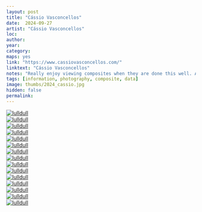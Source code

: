```yaml
---
layout: post
title: "Cássio Vasconcellos"
date:  2024-09-27
artist: "Cássio Vasconcellos"
loc: 
author: 
year: 
category: 
maps: yes
link: "https://www.cassiovasconcellos.com/"
linktext: "Cássio Vasconcellos"
notes: "Really enjoy viewing composites when they are done this well. Aesthetically reminds me of the photo-equivalent of Koyaanisqatsi."
tags: [information, photography, composite, data]
image: thumbs/2024_cassio.jpg
hidden: false
permalink:
---
```


<div class="post_image">
	<a href="{{ site.baseurl }}/images/posts/2024_cassio/000.jpg" target="_blank">
	<img src="{{ site.baseurl }}/images/posts/2024_cassio/000.jpg" alt="lulldull"></a>
</div>

<div class="post_image">
	<a href="{{ site.baseurl }}/images/posts/2024_cassio/001.jpg" target="_blank">
	<img src="{{ site.baseurl }}/images/posts/2024_cassio/001.jpg" alt="lulldull"></a>
</div>

<div class="post_image">
	<a href="{{ site.baseurl }}/images/posts/2024_cassio/002.jpg" target="_blank">
	<img src="{{ site.baseurl }}/images/posts/2024_cassio/002.jpg" alt="lulldull"></a>
</div>

<div class="post_image">
	<a href="{{ site.baseurl }}/images/posts/2024_cassio/003.jpg" target="_blank">
	<img src="{{ site.baseurl }}/images/posts/2024_cassio/003.jpg" alt="lulldull"></a>
</div>

<div class="post_image">
	<a href="{{ site.baseurl }}/images/posts/2024_cassio/004.jpg" target="_blank">
	<img src="{{ site.baseurl }}/images/posts/2024_cassio/004.jpg" alt="lulldull"></a>
</div>

<div class="post_image">
	<a href="{{ site.baseurl }}/images/posts/2024_cassio/005.jpg" target="_blank">
	<img src="{{ site.baseurl }}/images/posts/2024_cassio/005.jpg" alt="lulldull"></a>
</div>

<div class="post_image">
	<a href="{{ site.baseurl }}/images/posts/2024_cassio/006.jpg" target="_blank">
	<img src="{{ site.baseurl }}/images/posts/2024_cassio/006.jpg" alt="lulldull"></a>
</div>

<div class="post_image">
	<a href="{{ site.baseurl }}/images/posts/2024_cassio/007.jpg" target="_blank">
	<img src="{{ site.baseurl }}/images/posts/2024_cassio/007.jpg" alt="lulldull"></a>
</div>


<div class="post_image">
	<a href="{{ site.baseurl }}/images/posts/2024_cassio/008.jpg" target="_blank">
	<img src="{{ site.baseurl }}/images/posts/2024_cassio/008.jpg" alt="lulldull"></a>
</div>

<div class="post_image">
	<a href="{{ site.baseurl }}/images/posts/2024_cassio/009.jpg" target="_blank">
	<img src="{{ site.baseurl }}/images/posts/2024_cassio/009.jpg" alt="lulldull"></a>
</div>

<div class="post_image">
	<a href="{{ site.baseurl }}/images/posts/2024_cassio/010.jpg" target="_blank">
	<img src="{{ site.baseurl }}/images/posts/2024_cassio/010.jpg" alt="lulldull"></a>
</div>


<div class="post_image">
	<a href="{{ site.baseurl }}/images/posts/2024_cassio/011.jpg" target="_blank">
	<img src="{{ site.baseurl }}/images/posts/2024_cassio/011.jpg" alt="lulldull"></a>
</div>


<div class="post_image">
	<a href="{{ site.baseurl }}/images/posts/2024_cassio/013.jpg" target="_blank">
	<img src="{{ site.baseurl }}/images/posts/2024_cassio/013.jpg" alt="lulldull"></a>
</div>


<div class="post_image">
	<a href="{{ site.baseurl }}/images/posts/2024_cassio/014.jpg" target="_blank">
	<img src="{{ site.baseurl }}/images/posts/2024_cassio/014.jpg" alt="lulldull"></a>
</div>


<div class="post_image">
	<a href="{{ site.baseurl }}/images/posts/2024_cassio/015.jpg" target="_blank">
	<img src="{{ site.baseurl }}/images/posts/2024_cassio/015.jpg" alt="lulldull"></a>
</div>





